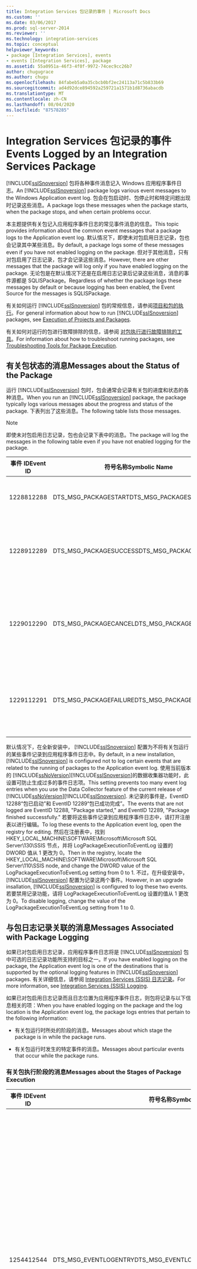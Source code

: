 ```yaml
---
title: Integration Services 包记录的事件 | Microsoft Docs
ms.custom: ''
ms.date: 03/06/2017
ms.prod: sql-server-2014
ms.reviewer: ''
ms.technology: integration-services
ms.topic: conceptual
helpviewer_keywords:
- package [Integration Services], events
- events [Integration Services], package
ms.assetid: 55a0951a-46f3-4f0f-9972-74cec9cc26b7
author: chugugrace
ms.author: chugu
ms.openlocfilehash: 84fabeb5a0a35cbcb0bf2ec24113a71c5b833b69
ms.sourcegitcommit: ad4d92dce894592a259721a1571b1d8736abacdb
ms.translationtype: MT
ms.contentlocale: zh-CN
ms.lasthandoff: 08/04/2020
ms.locfileid: "87578285"
---
```

# <a name="events-logged-by-an-integration-services-package"></a><span data-ttu-id="3a311-102">Integration Services 包记录的事件</span><span class="sxs-lookup"><span data-stu-id="3a311-102">Events Logged by an Integration Services Package</span></span>
  <span data-ttu-id="3a311-103">[!INCLUDE[ssISnoversion](../../includes/ssisnoversion-md.md)] 包将各种事件消息记入 Windows 应用程序事件日志。</span><span class="sxs-lookup"><span data-stu-id="3a311-103">An [!INCLUDE[ssISnoversion](../../includes/ssisnoversion-md.md)] package logs various event messages to the Windows Application event log.</span></span> <span data-ttu-id="3a311-104">包会在包启动时、包停止时和特定问题出现时记录这些消息。</span><span class="sxs-lookup"><span data-stu-id="3a311-104">A package logs these messages when the package starts, when the package stops, and when certain problems occur.</span></span>  
  
 <span data-ttu-id="3a311-105">本主题提供有关包记入应用程序事件日志的常见事件消息的信息。</span><span class="sxs-lookup"><span data-stu-id="3a311-105">This topic provides information about the common event messages that a package logs to the Application event log.</span></span> <span data-ttu-id="3a311-106">默认情况下，即使未对包启用日志记录，包也会记录其中某些消息。</span><span class="sxs-lookup"><span data-stu-id="3a311-106">By default, a package logs some of these messages even if you have not enabled logging on the package.</span></span> <span data-ttu-id="3a311-107">但对于其他消息，只有对包启用了日志记录，包才会记录这些消息。</span><span class="sxs-lookup"><span data-stu-id="3a311-107">However, there are other messages that the package will log only if you have enabled logging on the package.</span></span> <span data-ttu-id="3a311-108">无论包是在默认情况下还是在启用日志记录后记录这些消息，消息的事件源都是 SQLISPackage。</span><span class="sxs-lookup"><span data-stu-id="3a311-108">Regardless of whether the package logs these messages by default or because logging has been enabled, the Event Source for the messages is SQLISPackage.</span></span>  
  
 <span data-ttu-id="3a311-109">有关如何运行 [!INCLUDE[ssISnoversion](../../includes/ssisnoversion-md.md)] 包的常规信息，请参阅[项目和包的执行](../packages/run-integration-services-ssis-packages.md)。</span><span class="sxs-lookup"><span data-stu-id="3a311-109">For general information about how to run [!INCLUDE[ssISnoversion](../../includes/ssisnoversion-md.md)] packages, see [Execution of Projects and Packages](../packages/run-integration-services-ssis-packages.md).</span></span>  
  
 <span data-ttu-id="3a311-110">有关如何对运行的包进行故障排除的信息，请参阅 [对包执行进行故障排除的工具](../troubleshooting/troubleshooting-tools-for-package-execution.md)。</span><span class="sxs-lookup"><span data-stu-id="3a311-110">For information about how to troubleshoot running packages, see [Troubleshooting Tools for Package Execution](../troubleshooting/troubleshooting-tools-for-package-execution.md).</span></span>  
  
## <a name="messages-about-the-status-of-the-package"></a><span data-ttu-id="3a311-111">有关包状态的消息</span><span class="sxs-lookup"><span data-stu-id="3a311-111">Messages about the Status of the Package</span></span>  
 <span data-ttu-id="3a311-112">运行 [!INCLUDE[ssISnoversion](../../includes/ssisnoversion-md.md)] 包时，包会通常会记录有关包的进度和状态的各种消息。</span><span class="sxs-lookup"><span data-stu-id="3a311-112">When you run an [!INCLUDE[ssISnoversion](../../includes/ssisnoversion-md.md)] package, the package typically logs various messages about the progress and status of the package.</span></span> <span data-ttu-id="3a311-113">下表列出了这些消息。</span><span class="sxs-lookup"><span data-stu-id="3a311-113">The following table lists those messages.</span></span>  
  
> [!NOTE]  
>  <span data-ttu-id="3a311-114">即使未对包启用日志记录，包也会记录下表中的消息。</span><span class="sxs-lookup"><span data-stu-id="3a311-114">The package will log the messages in the following table even if you have not enabled logging for the package.</span></span>  
  
|<span data-ttu-id="3a311-115">事件 ID</span><span class="sxs-lookup"><span data-stu-id="3a311-115">Event ID</span></span>|<span data-ttu-id="3a311-116">符号名称</span><span class="sxs-lookup"><span data-stu-id="3a311-116">Symbolic Name</span></span>|<span data-ttu-id="3a311-117">文本</span><span class="sxs-lookup"><span data-stu-id="3a311-117">Text</span></span>|<span data-ttu-id="3a311-118">说明</span><span class="sxs-lookup"><span data-stu-id="3a311-118">Notes</span></span>|  
|--------------|-------------------|----------|-----------|  
|<span data-ttu-id="3a311-119">12288</span><span class="sxs-lookup"><span data-stu-id="3a311-119">12288</span></span>|<span data-ttu-id="3a311-120">DTS_MSG_PACKAGESTART</span><span class="sxs-lookup"><span data-stu-id="3a311-120">DTS_MSG_PACKAGESTART</span></span>|<span data-ttu-id="3a311-121">包“”已开始运行。</span><span class="sxs-lookup"><span data-stu-id="3a311-121">Package "" started.</span></span>|<span data-ttu-id="3a311-122">包已开始运行。</span><span class="sxs-lookup"><span data-stu-id="3a311-122">The package has started to run.</span></span>|  
|<span data-ttu-id="3a311-123">12289</span><span class="sxs-lookup"><span data-stu-id="3a311-123">12289</span></span>|<span data-ttu-id="3a311-124">DTS_MSG_PACKAGESUCCESS</span><span class="sxs-lookup"><span data-stu-id="3a311-124">DTS_MSG_PACKAGESUCCESS</span></span>|<span data-ttu-id="3a311-125">包“”已成功完成。</span><span class="sxs-lookup"><span data-stu-id="3a311-125">Package "" finished successfully.</span></span>|<span data-ttu-id="3a311-126">包已运行成功且不再运行。</span><span class="sxs-lookup"><span data-stu-id="3a311-126">The package successfully ran and is no longer running.</span></span>|  
|<span data-ttu-id="3a311-127">12290</span><span class="sxs-lookup"><span data-stu-id="3a311-127">12290</span></span>|<span data-ttu-id="3a311-128">DTS_MSG_PACKAGECANCEL</span><span class="sxs-lookup"><span data-stu-id="3a311-128">DTS_MSG_PACKAGECANCEL</span></span>|<span data-ttu-id="3a311-129">包“%1!s!”</span><span class="sxs-lookup"><span data-stu-id="3a311-129">Package "%1!s!"</span></span> <span data-ttu-id="3a311-130">已取消。</span><span class="sxs-lookup"><span data-stu-id="3a311-130">has been cancelled.</span></span>|<span data-ttu-id="3a311-131">包已取消，因此不再运行。</span><span class="sxs-lookup"><span data-stu-id="3a311-131">The package is no longer running because the package was canceled.</span></span>|  
|<span data-ttu-id="3a311-132">12291</span><span class="sxs-lookup"><span data-stu-id="3a311-132">12291</span></span>|<span data-ttu-id="3a311-133">DTS_MSG_PACKAGEFAILURE</span><span class="sxs-lookup"><span data-stu-id="3a311-133">DTS_MSG_PACKAGEFAILURE</span></span>|<span data-ttu-id="3a311-134">包“”已失败。</span><span class="sxs-lookup"><span data-stu-id="3a311-134">Package "" failed.</span></span>|<span data-ttu-id="3a311-135">包无法成功运行，已停止运行。</span><span class="sxs-lookup"><span data-stu-id="3a311-135">The package could not run successfully and stopped running.</span></span>|  
  
 <span data-ttu-id="3a311-136">默认情况下，在全新安装中， [!INCLUDE[ssISnoversion](../../includes/ssisnoversion-md.md)] 配置为不将有关包运行的某些事件记录到应用程序事件日志中。</span><span class="sxs-lookup"><span data-stu-id="3a311-136">By default, in a new installation, [!INCLUDE[ssISnoversion](../../includes/ssisnoversion-md.md)] is configured not to log certain events that are related to the running of packages to the Application event log.</span></span> <span data-ttu-id="3a311-137">使用当前版本的 [!INCLUDE[ssNoVersion](../../includes/ssnoversion-md.md)][!INCLUDE[ssISnoversion](../../includes/ssisnoversion-md.md)]的数据收集器功能时，此设置可防止生成过多的事件日志项。</span><span class="sxs-lookup"><span data-stu-id="3a311-137">This setting prevents too many event log entries when you use the Data Collector feature of the current release of [!INCLUDE[ssNoVersion](../../includes/ssnoversion-md.md)][!INCLUDE[ssISnoversion](../../includes/ssisnoversion-md.md)].</span></span> <span data-ttu-id="3a311-138">未记录的事件是，EventID 12288“包已启动”和 EventID 12289“包已成功完成”。</span><span class="sxs-lookup"><span data-stu-id="3a311-138">The events that are not logged are EventID 12288, "Package started," and EventID 12289, "Package finished successfully."</span></span> <span data-ttu-id="3a311-139">若要将这些事件记录到应用程序事件日志中，请打开注册表以进行编辑。</span><span class="sxs-lookup"><span data-stu-id="3a311-139">To log these events to the Application event log, open the registry for editing.</span></span> <span data-ttu-id="3a311-140">然后在注册表中，找到 HKEY_LOCAL_MACHINE\SOFTWARE\Microsoft\Microsoft SQL Server\130\SSIS 节点，并将 LogPackageExecutionToEventLog 设置的 DWORD 值从 1 更改为 0。</span><span class="sxs-lookup"><span data-stu-id="3a311-140">Then in the registry, locate the HKEY_LOCAL_MACHINE\SOFTWARE\Microsoft\Microsoft SQL Server\110\SSIS node, and change the DWORD value of the LogPackageExecutionToEventLog setting from 0 to 1.</span></span> <span data-ttu-id="3a311-141">不过，在升级安装中， [!INCLUDE[ssISnoversion](../../includes/ssisnoversion-md.md)] 配置为记录这两个事件。</span><span class="sxs-lookup"><span data-stu-id="3a311-141">However, in an upgrade insallation, [!INCLUDE[ssISnoversion](../../includes/ssisnoversion-md.md)] is configured to log these two events.</span></span> <span data-ttu-id="3a311-142">若要禁用记录功能，请将 LogPackageExecutionToEventLog 设置的值从 1 更改为 0。</span><span class="sxs-lookup"><span data-stu-id="3a311-142">To disable logging, change the value of the LogPackageExecutionToEventLog setting from 1 to 0.</span></span>  
  
## <a name="messages-associated-with-package-logging"></a><span data-ttu-id="3a311-143">与包日志记录关联的消息</span><span class="sxs-lookup"><span data-stu-id="3a311-143">Messages Associated with Package Logging</span></span>  
 <span data-ttu-id="3a311-144">如果已对包启用日志记录，应用程序事件日志将是 [!INCLUDE[ssISnoversion](../../includes/ssisnoversion-md.md)] 包中可选的日志记录功能所支持的目标之一。</span><span class="sxs-lookup"><span data-stu-id="3a311-144">If you have enabled logging on the package, the Application event log is one of the destinations that is supported by the optional logging features in [!INCLUDE[ssISnoversion](../../includes/ssisnoversion-md.md)] packages.</span></span> <span data-ttu-id="3a311-145">有关详细信息，请参阅 [Integration Services (SSIS) 日志记录](integration-services-ssis-logging.md)。</span><span class="sxs-lookup"><span data-stu-id="3a311-145">For more information, see [Integration Services &#40;SSIS&#41; Logging](integration-services-ssis-logging.md).</span></span>  
  
 <span data-ttu-id="3a311-146">如果已对包启用日志记录而且日志位置为应用程序事件日志，则包将记录与以下信息相关的项：</span><span class="sxs-lookup"><span data-stu-id="3a311-146">When you have enabled logging on the package and the log location is the Application event log, the package logs entries that pertain to the following information:</span></span>  
  
-   <span data-ttu-id="3a311-147">有关包运行时所处的阶段的消息。</span><span class="sxs-lookup"><span data-stu-id="3a311-147">Messages about which stage the package is in while the package runs.</span></span>  
  
-   <span data-ttu-id="3a311-148">有关包运行时发生的特定事件的消息。</span><span class="sxs-lookup"><span data-stu-id="3a311-148">Messages about particular events that occur while the package runs.</span></span>  
  
### <a name="messages-about-the-stages-of-package-execution"></a><span data-ttu-id="3a311-149">有关包执行阶段的消息</span><span class="sxs-lookup"><span data-stu-id="3a311-149">Messages about the Stages of Package Execution</span></span>  
  
|<span data-ttu-id="3a311-150">事件 ID</span><span class="sxs-lookup"><span data-stu-id="3a311-150">Event ID</span></span>|<span data-ttu-id="3a311-151">符号名称</span><span class="sxs-lookup"><span data-stu-id="3a311-151">Symbolic Name</span></span>|<span data-ttu-id="3a311-152">文本</span><span class="sxs-lookup"><span data-stu-id="3a311-152">Text</span></span>|<span data-ttu-id="3a311-153">说明</span><span class="sxs-lookup"><span data-stu-id="3a311-153">Notes</span></span>|  
|--------------|-------------------|----------|-----------|  
|<span data-ttu-id="3a311-154">12544</span><span class="sxs-lookup"><span data-stu-id="3a311-154">12544</span></span>|<span data-ttu-id="3a311-155">DTS_MSG_EVENTLOGENTRY</span><span class="sxs-lookup"><span data-stu-id="3a311-155">DTS_MSG_EVENTLOGENTRY</span></span>|<span data-ttu-id="3a311-156">事件名称: %1%r 消息: %9%r 操作员: %2%r 源名称: %3%r 源 ID: %4%r 执行 ID: %5%r 开始时间: %6%r 结束时间: %7%r 数据代码: %8</span><span class="sxs-lookup"><span data-stu-id="3a311-156">Event Name: %1%r Message: %9%r Operator: %2%r Source Name: %3%r Source ID: %4%r Execution ID: %5%r Start Time: %6%r End Time: %7%r Data Code: %8</span></span>|<span data-ttu-id="3a311-157">将包日志记录配置为记入应用程序事件日志时，各种消息都会使用这种通用格式。</span><span class="sxs-lookup"><span data-stu-id="3a311-157">When you configure package logging to the Application event log, various messages use this generic format.</span></span>|  
|<span data-ttu-id="3a311-158">12556</span><span class="sxs-lookup"><span data-stu-id="3a311-158">12556</span></span>|<span data-ttu-id="3a311-159">DTS_MSG_EVENTLOGENTRY_PACKAGESTART</span><span class="sxs-lookup"><span data-stu-id="3a311-159">DTS_MSG_EVENTLOGENTRY_PACKAGESTART</span></span>|<span data-ttu-id="3a311-160">事件名称: %1%r 消息: %9%r 操作员: %2%r 源名称: %3%r 源 ID: %4%r 执行 ID: %5%r 开始时间: %6%r 结束时间: %7%r 数据代码: %8</span><span class="sxs-lookup"><span data-stu-id="3a311-160">Event Name: %1%r Message: %9%r Operator: %2%r Source Name: %3%r Source ID: %4%r Execution ID: %5%r Start Time: %6%r End Time: %7%r Data Code: %8</span></span>|<span data-ttu-id="3a311-161">包已启动。</span><span class="sxs-lookup"><span data-stu-id="3a311-161">The package started.</span></span>|  
|<span data-ttu-id="3a311-162">12547</span><span class="sxs-lookup"><span data-stu-id="3a311-162">12547</span></span>|<span data-ttu-id="3a311-163">DTS_MSG_EVENTLOGENTRY_PREVALIDATE</span><span class="sxs-lookup"><span data-stu-id="3a311-163">DTS_MSG_EVENTLOGENTRY_PREVALIDATE</span></span>|<span data-ttu-id="3a311-164">事件名称: %1%r 消息: %9%r 操作员: %2%r 源名称: %3%r 源 ID: %4%r 执行 ID: %5%r 开始时间: %6%r 结束时间: %7%r 数据代码: %8</span><span class="sxs-lookup"><span data-stu-id="3a311-164">Event Name: %1%r Message: %9%r Operator: %2%r Source Name: %3%r Source ID: %4%r Execution ID: %5%r Start Time: %6%r End Time: %7%r Data Code: %8</span></span>|<span data-ttu-id="3a311-165">对象验证即将开始。</span><span class="sxs-lookup"><span data-stu-id="3a311-165">Validation of the object is about to begin.</span></span>|  
|<span data-ttu-id="3a311-166">12548</span><span class="sxs-lookup"><span data-stu-id="3a311-166">12548</span></span>|<span data-ttu-id="3a311-167">DTS_MSG_EVENTLOGENTRY_POSTVALIDATE</span><span class="sxs-lookup"><span data-stu-id="3a311-167">DTS_MSG_EVENTLOGENTRY_POSTVALIDATE</span></span>|<span data-ttu-id="3a311-168">事件名称: %1%r 消息: %9%r 操作员: %2%r 源名称: %3%r 源 ID: %4%r 执行 ID: %5%r 开始时间: %6%r 结束时间: %7%r 数据代码: %8</span><span class="sxs-lookup"><span data-stu-id="3a311-168">Event Name: %1%r Message: %9%r Operator: %2%r Source Name: %3%r Source ID: %4%r Execution ID: %5%r Start Time: %6%r End Time: %7%r Data Code: %8</span></span>|<span data-ttu-id="3a311-169">对象验证已完成。</span><span class="sxs-lookup"><span data-stu-id="3a311-169">Validation of the object has finished.</span></span>|  
|<span data-ttu-id="3a311-170">12552</span><span class="sxs-lookup"><span data-stu-id="3a311-170">12552</span></span>|<span data-ttu-id="3a311-171">DTS_MSG_EVENTLOGENTRY_PROGRESS</span><span class="sxs-lookup"><span data-stu-id="3a311-171">DTS_MSG_EVENTLOGENTRY_PROGRESS</span></span>|<span data-ttu-id="3a311-172">事件名称: %1%r 消息: %9%r 操作员: %2%r 源名称: %3%r 源 ID: %4%r 执行 ID: %5%r 开始时间: %6%r 结束时间: %7%r 数据代码: %8</span><span class="sxs-lookup"><span data-stu-id="3a311-172">Event Name: %1%r Message: %9%r Operator: %2%r Source Name: %3%r Source ID: %4%r Execution ID: %5%r Start Time: %6%r End Time: %7%r Data Code: %8</span></span>|<span data-ttu-id="3a311-173">此通用消息用于报告包的进度。</span><span class="sxs-lookup"><span data-stu-id="3a311-173">This generic message reports package progress.</span></span>|  
|<span data-ttu-id="3a311-174">12546</span><span class="sxs-lookup"><span data-stu-id="3a311-174">12546</span></span>|<span data-ttu-id="3a311-175">DTS_MSG_EVENTLOGENTRY_POSTEXECUTE</span><span class="sxs-lookup"><span data-stu-id="3a311-175">DTS_MSG_EVENTLOGENTRY_POSTEXECUTE</span></span>|<span data-ttu-id="3a311-176">事件名称: %1%r 消息: %9%r 操作员: %2%r 源名称: %3%r 源 ID: %4%r 执行 ID: %5%r 开始时间: %6%r 结束时间: %7%r 数据代码: %8</span><span class="sxs-lookup"><span data-stu-id="3a311-176">Event Name: %1%r Message: %9%r Operator: %2%r Source Name: %3%r Source ID: %4%r Execution ID: %5%r Start Time: %6%r End Time: %7%r Data Code: %8</span></span>|<span data-ttu-id="3a311-177">对象已完成其工作。</span><span class="sxs-lookup"><span data-stu-id="3a311-177">The object has finished its work.</span></span>|  
|<span data-ttu-id="3a311-178">12557</span><span class="sxs-lookup"><span data-stu-id="3a311-178">12557</span></span>|<span data-ttu-id="3a311-179">DTS_MSG_EVENTLOGENTRY_PACKAGEEND</span><span class="sxs-lookup"><span data-stu-id="3a311-179">DTS_MSG_EVENTLOGENTRY_PACKAGEEND</span></span>|<span data-ttu-id="3a311-180">事件名称: %1%r 消息: %9%r 操作员: %2%r 源名称: %3%r 源 ID: %4%r 执行 ID: %5%r 开始时间: %6%r 结束时间: %7%r 数据代码: %8</span><span class="sxs-lookup"><span data-stu-id="3a311-180">Event Name: %1%r Message: %9%r Operator: %2%r Source Name: %3%r Source ID: %4%r Execution ID: %5%r Start Time: %6%r End Time: %7%r Data Code: %8</span></span>|<span data-ttu-id="3a311-181">包已经完成运行。</span><span class="sxs-lookup"><span data-stu-id="3a311-181">The package has finished running.</span></span>|  
  
### <a name="messages-about-events-that-occur"></a><span data-ttu-id="3a311-182">有关发生的事件的消息</span><span class="sxs-lookup"><span data-stu-id="3a311-182">Messages about Events that Occur</span></span>  
 <span data-ttu-id="3a311-183">下表仅列出属于事件结果的部分消息。</span><span class="sxs-lookup"><span data-stu-id="3a311-183">The following table lists only some of the messages that are the result of events.</span></span> <span data-ttu-id="3a311-184">有关 [!INCLUDE[ssISnoversion](../../includes/ssisnoversion-md.md)] 使用的错误、警告和信息性消息的更全面的列表，请参阅 [Integration Services 错误和消息引用](../integration-services-error-and-message-reference.md)。</span><span class="sxs-lookup"><span data-stu-id="3a311-184">For a more comprehensive list of error, warning, and informational messages that [!INCLUDE[ssISnoversion](../../includes/ssisnoversion-md.md)] uses, see [Integration Services Error and Message Reference](../integration-services-error-and-message-reference.md).</span></span>  
  
|<span data-ttu-id="3a311-185">事件 ID</span><span class="sxs-lookup"><span data-stu-id="3a311-185">Event ID</span></span>|<span data-ttu-id="3a311-186">符号名称</span><span class="sxs-lookup"><span data-stu-id="3a311-186">Symbolic Name</span></span>|<span data-ttu-id="3a311-187">文本</span><span class="sxs-lookup"><span data-stu-id="3a311-187">Text</span></span>|<span data-ttu-id="3a311-188">说明</span><span class="sxs-lookup"><span data-stu-id="3a311-188">Notes</span></span>|  
|--------------|-------------------|----------|-----------|  
|<span data-ttu-id="3a311-189">12251</span><span class="sxs-lookup"><span data-stu-id="3a311-189">12251</span></span>|<span data-ttu-id="3a311-190">DTS_MSG_EVENTLOGENTRY_TASKFAILED</span><span class="sxs-lookup"><span data-stu-id="3a311-190">DTS_MSG_EVENTLOGENTRY_TASKFAILED</span></span>|<span data-ttu-id="3a311-191">事件名称: %1%r 消息: %9%r 操作员: %2%r 源名称: %3%r 源 ID: %4%r 执行 ID: %5%r 开始时间: %6%r 结束时间: %7%r 数据代码: %8</span><span class="sxs-lookup"><span data-stu-id="3a311-191">Event Name: %1%r Message: %9%r Operator: %2%r Source Name: %3%r Source ID: %4%r Execution ID: %5%r Start Time: %6%r End Time: %7%r Data Code: %8</span></span>|<span data-ttu-id="3a311-192">任务失败。</span><span class="sxs-lookup"><span data-stu-id="3a311-192">The task failed.</span></span>|  
|<span data-ttu-id="3a311-193">12250</span><span class="sxs-lookup"><span data-stu-id="3a311-193">12250</span></span>|<span data-ttu-id="3a311-194">DTS_MSG_EVENTLOGENTRY_ERROR</span><span class="sxs-lookup"><span data-stu-id="3a311-194">DTS_MSG_EVENTLOGENTRY_ERROR</span></span>|<span data-ttu-id="3a311-195">事件名称: %1%r 消息: %9%r 操作员: %2%r 源名称: %3%r 源 ID: %4%r 执行 ID: %5%r 开始时间: %6%r 结束时间: %7%r 数据代码: %8</span><span class="sxs-lookup"><span data-stu-id="3a311-195">Event Name: %1%r Message: %9%r Operator: %2%r Source Name: %3%r Source ID: %4%r Execution ID: %5%r Start Time: %6%r End Time: %7%r Data Code: %8</span></span>|<span data-ttu-id="3a311-196">此消息用于报告产生了一个错误。</span><span class="sxs-lookup"><span data-stu-id="3a311-196">This message reports an error that has occurred.</span></span>|  
|<span data-ttu-id="3a311-197">12249</span><span class="sxs-lookup"><span data-stu-id="3a311-197">12249</span></span>|<span data-ttu-id="3a311-198">DTS_MSG_EVENTLOGENTRY_WARNING</span><span class="sxs-lookup"><span data-stu-id="3a311-198">DTS_MSG_EVENTLOGENTRY_WARNING</span></span>|<span data-ttu-id="3a311-199">事件名称: %1%r 消息: %9%r 操作员: %2%r 源名称: %3%r 源 ID: %4%r 执行 ID: %5%r 开始时间: %6%r 结束时间: %7%r 数据代码: %8</span><span class="sxs-lookup"><span data-stu-id="3a311-199">Event Name: %1%r Message: %9%r Operator: %2%r Source Name: %3%r Source ID: %4%r Execution ID: %5%r Start Time: %6%r End Time: %7%r Data Code: %8</span></span>|<span data-ttu-id="3a311-200">此消息用于报告产生了一个警告。</span><span class="sxs-lookup"><span data-stu-id="3a311-200">This message reports a warning that has occurred.</span></span>|  
|<span data-ttu-id="3a311-201">12258</span><span class="sxs-lookup"><span data-stu-id="3a311-201">12258</span></span>|<span data-ttu-id="3a311-202">DTS_MSG_EVENTLOGENTRY_INFORMATION</span><span class="sxs-lookup"><span data-stu-id="3a311-202">DTS_MSG_EVENTLOGENTRY_INFORMATION</span></span>|<span data-ttu-id="3a311-203">事件名称: %1%r 消息: %9%r 操作员: %2%r 源名称: %3%r 源 ID: %4%r 执行 ID: %5%r 开始时间: %6%r 结束时间: %7%r 数据代码: %8</span><span class="sxs-lookup"><span data-stu-id="3a311-203">Event Name: %1%r Message: %9%r Operator: %2%r Source Name: %3%r Source ID: %4%r Execution ID: %5%r Start Time: %6%r End Time: %7%r Data Code: %8</span></span>|<span data-ttu-id="3a311-204">此消息用于报告与错误或警告无关的信息。</span><span class="sxs-lookup"><span data-stu-id="3a311-204">This message reports informational that is not associated with an error or a warning.</span></span>|  
  
## <a name="related-tasks"></a><span data-ttu-id="3a311-205">Related Tasks</span><span class="sxs-lookup"><span data-stu-id="3a311-205">Related Tasks</span></span>  
 <span data-ttu-id="3a311-206">有关如何实时查看日志项的信息，请参阅 [在“日志事件”窗口中查看日志项](../view-log-entries-in-the-log-events-window.md)。</span><span class="sxs-lookup"><span data-stu-id="3a311-206">For information about how to view log entries in real time, see [View Log Entries in the Log Events Window](../view-log-entries-in-the-log-events-window.md).</span></span>  
  
## <a name="see-also"></a><span data-ttu-id="3a311-207">另请参阅</span><span class="sxs-lookup"><span data-stu-id="3a311-207">See Also</span></span>  
 [<span data-ttu-id="3a311-208">由 Integration Services 服务记录的事件</span><span class="sxs-lookup"><span data-stu-id="3a311-208">Events Logged by the Integration Services Service</span></span>](../service/events-logged-by-the-integration-services-service.md)  
  
  
